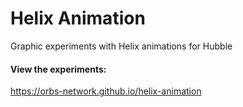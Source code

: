 # Helix Animation
Graphic experiments with Helix animations for Hubble

#### View the experiments:

https://orbs-network.github.io/helix-animation
